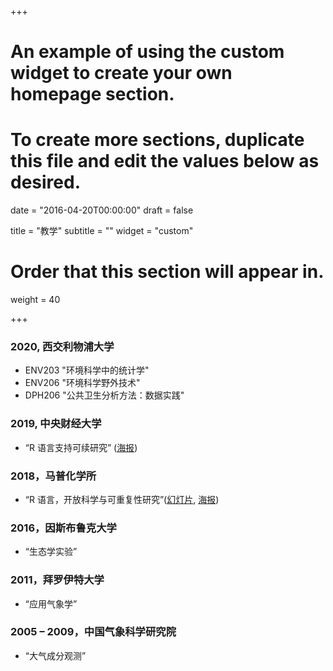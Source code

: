 +++
# An example of using the custom widget to create your own homepage section.
# To create more sections, duplicate this file and edit the values below as desired.

date = "2016-04-20T00:00:00"
draft = false

title = "教学"
subtitle = ""
widget = "custom"

# Order that this section will appear in.
weight = 40

+++

### 2020, 西交利物浦大学
- ENV203 "环境科学中的统计学"
- ENV206 "环境科学野外技术"
- DPH206 "公共卫生分析方法：数据实践"
  
### 2019, 中央财经大学
- “R 语言支持可续研究” ([海报](https://openr.pzhao.org/slides/cufe2019/))

### 2018，马普化学所
- “R 语言，开放科学与可重复性研究”([幻灯片](http://www.pzhao.org/slides/ross-mpic), [海报](http://www.pzhao.org/poster/r-intro-mpic))

### 2016，因斯布鲁克大学
- “生态学实验”

### 2011，拜罗伊特大学
- “应用气象学”

### 2005 – 2009，中国气象科学研究院
- “大气成分观测”
